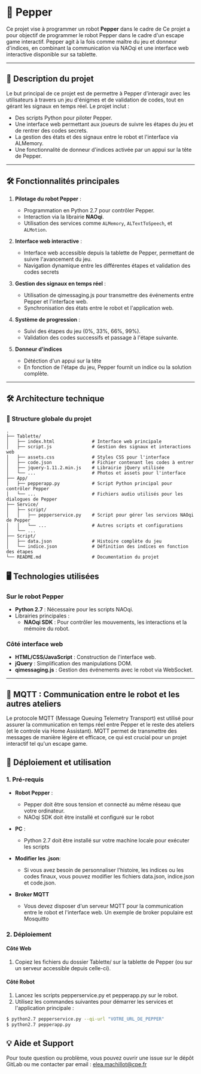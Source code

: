 # 🔧 Pepper

Ce projet vise à programmer un robot **Pepper** dans le cadre de Ce projet a pour objectif de programmer le robot Pepper dans le cadre d'un escape game interactif. Pepper agit à la fois comme maître du jeu et donneur d'indices, en combinant la communication via NAOqi et une interface web interactive disponible sur sa tablette.

---

## 📜 Description du projet

Le but principal de ce projet est de permettre à Pepper d'interagir avec les utilisateurs à travers un jeu d'énigmes et de validation de codes, tout en gérant les signaux en temps réel. Le projet inclut :

- Des scripts Python pour piloter Pepper.
- Une interface web permettant aux joueurs de suivre les étapes du jeu et de rentrer des codes secrets.
- La gestion des états et des signaux entre le robot et l'interface via ALMemory.
- Une fonctionnalité de donneur d'indices activée par un appui sur la tête de Pepper.

---

## 🛠️ Fonctionnalités principales

1. **Pilotage du robot Pepper** :
   - Programmation en Python 2.7 pour contrôler Pepper.
   - Interaction via la librairie **NAOqi**.
   - Utilisation des services comme `ALMemory`, `ALTextToSpeech`, et `ALMotion`.

2. **Interface web interactive** :
   - Interface web accessible depuis la tablette de Pepper, permettant de suivre l'avancement du jeu.
    - Navigation dynamique entre les différentes étapes et validation des codes secrets

3. **Gestion des signaux en temps réel** :
   - Utilisation de qimessaging.js pour transmettre des événements entre Pepper et l'interface web.
   - Synchronisation des états entre le robot et l'application web.

4. **Système de progression** :
   - Suivi des étapes du jeu (0%, 33%, 66%, 99%).
   - Validation des codes successifs et passage à l'étape suivante.

5. **Donneur d'indices**
    - Détéction d'un appui sur la tête
    - En fonction de l'étape du jeu, Pepper fournit un indice ou la solution complète.

---

## 🛠️ Architecture technique

### 📂 Structure globale du projet

```plaintext
.
├── Tablette/
│   ├── index.html              # Interface web principale
│   ├── script.js               # Gestion des signaux et interactions web
│   ├── assets.css              # Styles CSS pour l'interface
│   ├── code.json               # Fichier contenant les codes à entrer
│   ├── jquery-1.11.2.min.js    # Librairie jQuery utilisée
│   └── ...                     # Photos et assets pour l'interface
├── App/
│   ├── pepperapp.py            # Script Python principal pour contrôler Pepper
│   └── ...                     # Fichiers audio utilisés pour les dialogues de Pepper
├── Service/
│   ├── script/
│   │   ├── pepperservice.py    # Script pour gérer les services NAOqi de Pepper
│   │   └── ...                 # Autres scripts et configurations
│   └── ...
├── Script/
│   ├── data.json               # Histoire complète du jeu
│   └── indice.json             # Définition des indices en fonction des étapes
└── README.md                   # Documentation du projet

```

## 🖥️ Technologies utilisées

### Sur le robot Pepper
- **Python 2.7** : Nécessaire pour les scripts NAOqi.
- Librairies principales :
  - **NAOqi SDK** : Pour contrôler les mouvements, les interactions et la mémoire du robot.

### Côté interface web
- **HTML/CSS/JavaScript** : Construction de l'interface web.
- **jQuery** : Simplification des manipulations DOM.
- **qimessaging.js** : Gestion des événements avec le robot via WebSocket.

---

## 📡 MQTT : Communication entre le robot et les autres ateliers
Le protocole MQTT (Message Queuing Telemetry Transport) est utilisé pour assurer la communication en temps réel entre Pepper et le reste des ateliers (et le controle via Home Assistant). MQTT permet de transmettre des messages de manière légère et efficace, ce qui est crucial pour un projet interactif tel qu'un escape game.


## 🚀 Déploiement et utilisation

### 1. Pré-requis

- **Robot Pepper** :
  - Pepper doit être sous tension et connecté au même réseau que votre ordinateur.
  - NAOqi SDK doit être installé et configuré sur le robot

- **PC** : 
    - Python 2.7 doit être installé sur votre machine locale pour exécuter les scripts

- **Modifier les .json**:
    - Si vous avez besoin de personnaliser l'histoire, les indices ou les codes finaux, vous pouvez modifier les fichiers data.json, indice.json et code.json.

- **Broker MQTT**
    - Vous devez disposer d'un serveur MQTT pour la communication entre le robot et l'interface web. Un exemple de broker populaire est Mosquitto

### 2. Déploiement

#### Côté Web
1. Copiez les fichiers du dossier Tablette/ sur la tablette de Pepper (ou sur un serveur accessible depuis celle-ci).

#### Côté Robot
1. Lancez les scripts pepperservice.py et pepperapp.py sur le robot.
2. Utilisez les commandes suivantes pour démarrer les services et l'application principale :
```bash
$ python2.7 pepperservice.py --qi-url "VOTRE_URL_DE_PEPPER"
$ python2.7 pepperapp.py
```

## 💡 Aide et Support
Pour toute question ou problème, vous pouvez ouvrir une issue sur le dépôt GitLab ou me contacter par email : elea.machillot@cpe.fr